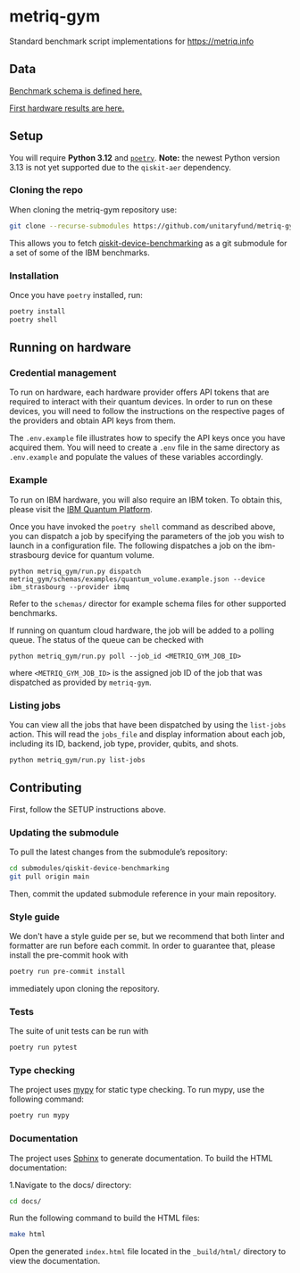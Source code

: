 # metriq-gym

Standard benchmark script implementations for https://metriq.info

## Data

[Benchmark schema is defined here.](https://github.com/unitaryfund/metriq-gym/wiki/Quantum-Volume-definition)

[First hardware results are here.](https://github.com/unitaryfund/metriq-gym/wiki/First-Hardware-Data)

## Setup

You will require **Python 3.12** and [`poetry`](https://python-poetry.org/). **Note:** the
newest Python version 3.13 is not yet supported due to the `qiskit-aer` dependency.

### Cloning the repo
When cloning the metriq-gym repository use:

```sh
git clone --recurse-submodules https://github.com/unitaryfund/metriq-gym.git
```

This allows you to fetch [qiskit-device-benchmarking](https://github.com/qiskit-community/qiskit-device-benchmarking) as a git submodule
for a set of some of the IBM benchmarks.

### Installation
Once you have `poetry` installed, run:

```sh
poetry install
poetry shell
```

## Running on hardware

### Credential management

To run on hardware, each hardware provider offers API tokens that are required to interact with their quantum devices.
In order to run on these devices, you will need to follow the instructions on the respective pages of the providers and
obtain API keys from them.

The `.env.example` file illustrates how to specify the API keys once you have acquired them. You will need to create a
`.env` file in the same directory as `.env.example` and populate the values of these variables accordingly.

### Example

To run on IBM hardware, you will also require an IBM token. To obtain this, please
visit the [IBM Quantum Platform](https://quantum.ibm.com/).

Once you have invoked the `poetry shell` command as described above, you can dispatch a job by specifying the parameters of the job you wish to launch in a configuration file. The following dispatches a job on the ibm-strasbourg device for quantum volume.

```
python metriq_gym/run.py dispatch metriq_gym/schemas/examples/quantum_volume.example.json --device ibm_strasbourg --provider ibmq
```

Refer to the `schemas/` director for example schema files for other supported benchmarks.


If running on quantum cloud hardware, the job will be added to a polling queue. The status of the queue can be checked with

```
python metriq_gym/run.py poll --job_id <METRIQ_GYM_JOB_ID>
```

where `<METRIQ_GYM_JOB_ID>` is the assigned job ID of the job that was dispatched as provided by `metriq-gym`. 

### Listing jobs

You can view all the jobs that have been dispatched by using the `list-jobs` action. This will read the `jobs_file`
and display information about each job, including its ID, backend, job type, provider, qubits, and shots.

```sh
python metriq_gym/run.py list-jobs
```

## Contributing

First, follow the SETUP instructions above.

### Updating the submodule
To pull the latest changes from the submodule’s repository:

```sh
cd submodules/qiskit-device-benchmarking
git pull origin main
```

Then, commit the updated submodule reference in your main repository.

### Style guide
We don't have a style guide per se, but we recommend that both linter and formatter 
are run before each commit. In order to guarantee that, please install the pre-commit hook with

```sh
poetry run pre-commit install
```
immediately upon cloning the repository.

### Tests
The suite of unit tests can be run with
```sh
poetry run pytest
```

### Type checking
The project uses [mypy](https://mypy.readthedocs.io/en/stable/) for static type checking. To run mypy, use the following command:
```sh
poetry run mypy
```

### Documentation
The project uses [Sphinx](https://www.sphinx-doc.org/en/master/) to generate documentation. To build the HTML
documentation:

1.Navigate to the docs/ directory:
```sh
cd docs/
```

Run the following command to build the HTML files:
```sh
make html
```

Open the generated `index.html` file located in the `_build/html/` directory to view the documentation.
